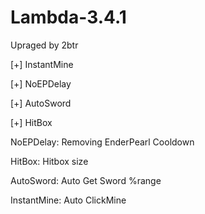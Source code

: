 # Lambda-3.4.1
Upraged by 2btr

[+] InstantMine






[+] NoEPDelay








[+] AutoSword







[+] HitBox





NoEPDelay: Removing EnderPearl Cooldown



HitBox: Hitbox size



AutoSword: Auto Get Sword %range



InstantMine: Auto ClickMine
